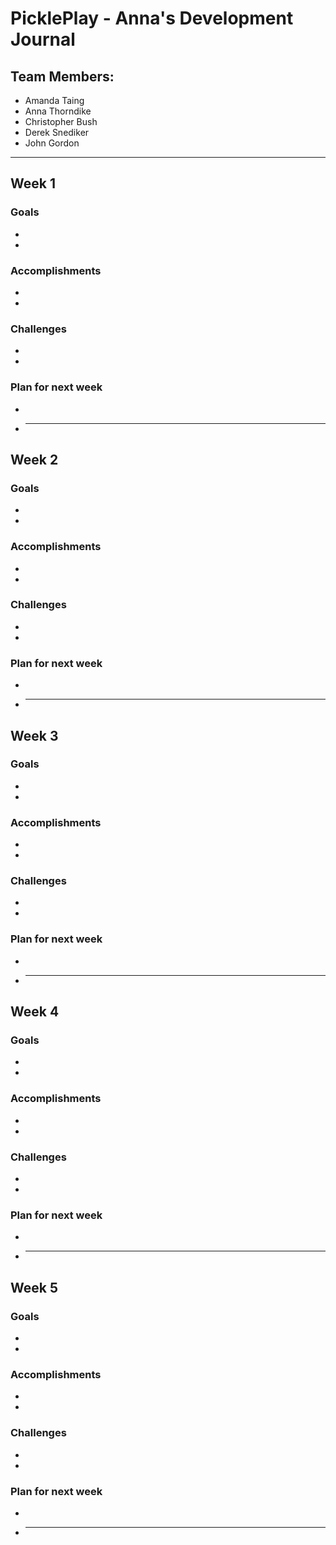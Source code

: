 # PicklePlay - Anna's Development Journal

## Team Members:

- Amanda Taing
- Anna Thorndike
- Christopher Bush
- Derek Snediker
- John Gordon

---

## Week 1

### Goals

-
-

### Accomplishments

-
-

### Challenges

-
-

### Plan for next week

-
- ***

## Week 2

### Goals

-
-

### Accomplishments

-
-

### Challenges

-
-

### Plan for next week

-
- ***

## Week 3

### Goals

-
-

### Accomplishments

-
-

### Challenges

-
-

### Plan for next week

-
- ***

## Week 4

### Goals

-
-

### Accomplishments

-
-

### Challenges

-
-

### Plan for next week

-
- ***

## Week 5

### Goals

-
-

### Accomplishments

-
-

### Challenges

-
-

### Plan for next week

-
- ***
